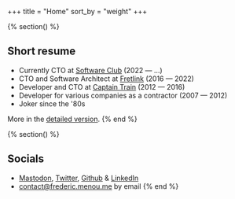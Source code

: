 +++
title = "Home"
sort_by = "weight"
+++

{% section() %}
## Short resume

- Currently CTO at [Software Club](https://www.softwareclub.io/) (2022&nbsp;&mdash;&nbsp;...)
- CTO and Software Architect at [Fretlink](https://www.linkedin.com/company/fretlink/) (2016&nbsp;&mdash;&nbsp;2022)
- Developer and CTO at [Captain Train](https://fr.wikipedia.org/wiki/Trainline_(Europe)) (2012&nbsp;&mdash;&nbsp;2016)
- Developer for various companies as a contractor (2007&nbsp;&mdash;&nbsp;2012)
- <span data-comment="and I thought my jokes were bad">Joker since the '80s</span>

More in the [detailed version](@/resume.md).
{% end %}

{% section() %}
## Socials

- <a href="https://pouet.chapril.org/@ptitfred" rel="noopener me" target="_blank">Mastodon</a>, <a href="https://twitter.com/ptit_fred" rel="noopener me" target="_blank">Twitter</a>, [Github](https://github.com/ptitfred) & [LinkedIn](https://www.linkedin.com/in/fmenou)
- <span data-comment="really want to contact me?">[contact@frederic.menou.me](mailto:contact@frederic.menou.me) by email</span>
{% end %}
